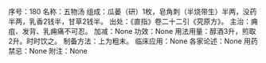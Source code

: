 序号：180
名称：五物汤
组成：瓜蒌（研）1枚，皂角刺（半烧带生）半两，没药半两，乳香2钱半，甘草2钱半。
出处：《直指》卷二十二引《究原方》。
主治：痈疽、发背、乳痈痛不可忍。
加减：None
功效：None
用法用量：醇酒3升，煎取2升。时时饮之。
制备方法：上为粗末。
临床应用：None
各家论述：None
用药禁忌：None
附注：None
